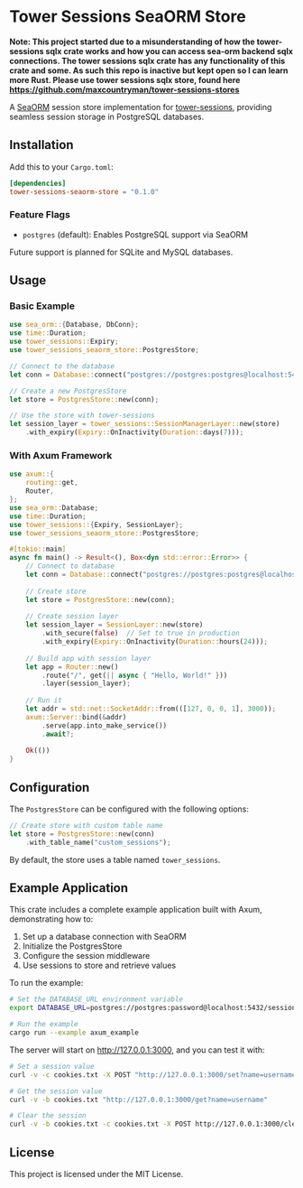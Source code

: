 # Tower Sessions SeaORM Store

**Note: This project started due to a misunderstanding of how the tower-sessions sqlx crate works and how you can access sea-orm backend sqlx connections. The tower sessions sqlx crate has any functionality of this crate and some. As such this repo is inactive but kept open so I can learn more Rust. Please use tower sessions sqlx store, found here https://github.com/maxcountryman/tower-sessions-stores**

A [SeaORM](https://www.sea-ql.org/SeaORM/) session store implementation for [tower-sessions](https://github.com/maxcountryman/tower-sessions), providing seamless session storage in PostgreSQL databases.

## Installation

Add this to your `Cargo.toml`:

```toml
[dependencies]
tower-sessions-seaorm-store = "0.1.0"
```

### Feature Flags

- `postgres` (default): Enables PostgreSQL support via SeaORM

Future support is planned for SQLite and MySQL databases.

## Usage

### Basic Example

```rust
use sea_orm::{Database, DbConn};
use time::Duration;
use tower_sessions::Expiry;
use tower_sessions_seaorm_store::PostgresStore;

// Connect to the database
let conn = Database::connect("postgres://postgres:postgres@localhost:5432/sessions").await?;

// Create a new PostgresStore
let store = PostgresStore::new(conn);

// Use the store with tower-sessions
let session_layer = tower_sessions::SessionManagerLayer::new(store)
    .with_expiry(Expiry::OnInactivity(Duration::days(7)));
```

### With Axum Framework

```rust
use axum::{
    routing::get,
    Router,
};
use sea_orm::Database;
use time::Duration;
use tower_sessions::{Expiry, SessionLayer};
use tower_sessions_seaorm_store::PostgresStore;

#[tokio::main]
async fn main() -> Result<(), Box<dyn std::error::Error>> {
    // Connect to database
    let conn = Database::connect("postgres://postgres:postgres@localhost:5432/sessions").await?;
    
    // Create store
    let store = PostgresStore::new(conn);
    
    // Create session layer
    let session_layer = SessionLayer::new(store)
        .with_secure(false)  // Set to true in production
        .with_expiry(Expiry::OnInactivity(Duration::hours(24)));
    
    // Build app with session layer
    let app = Router::new()
        .route("/", get(|| async { "Hello, World!" }))
        .layer(session_layer);
    
    // Run it
    let addr = std::net::SocketAddr::from(([127, 0, 0, 1], 3000));
    axum::Server::bind(&addr)
        .serve(app.into_make_service())
        .await?;
    
    Ok(())
}
```

## Configuration

The `PostgresStore` can be configured with the following options:

```rust
// Create store with custom table name
let store = PostgresStore::new(conn)
    .with_table_name("custom_sessions");
```

By default, the store uses a table named `tower_sessions`.

## Example Application

This crate includes a complete example application built with Axum, demonstrating how to:

1. Set up a database connection with SeaORM
2. Initialize the PostgresStore
3. Configure the session middleware
4. Use sessions to store and retrieve values

To run the example:

```bash
# Set the DATABASE_URL environment variable
export DATABASE_URL=postgres://postgres:password@localhost:5432/sessions

# Run the example
cargo run --example axum_example
```

The server will start on http://127.0.0.1:3000, and you can test it with:

```bash
# Set a session value
curl -v -c cookies.txt -X POST "http://127.0.0.1:3000/set?name=username&value=john_doe"

# Get the session value
curl -v -b cookies.txt "http://127.0.0.1:3000/get?name=username"

# Clear the session
curl -v -b cookies.txt -c cookies.txt -X POST http://127.0.0.1:3000/clear
```

## License

This project is licensed under the MIT License.